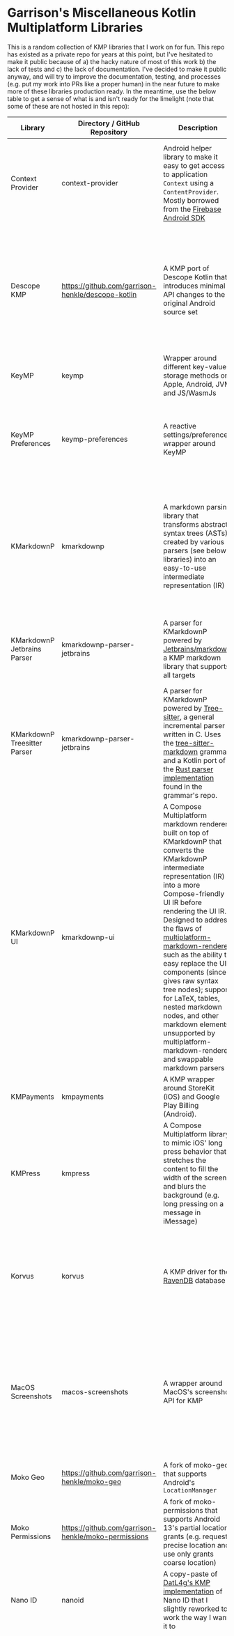 # Garrison's Miscellaneous Kotlin Multiplatform Libraries

This is a random collection of KMP libraries that I work on for fun. This repo has
existed as a private repo for years at this point, but I've hesitated to make it
public because of a) the hacky nature of most of this work b) the lack of tests and
c) the lack of documentation. I've decided to make it public anyway, and will try to
improve the documentation, testing, and processes (e.g. put my work into PRs like a proper
human) in the near future to make more of these libraries production ready. In the meantime,
use the below table to get a sense of what is and isn't ready for the limelight (note that some
of these are not hosted in this repo):

| Library                      | Directory / GitHub Repository                       | Description                                                                                                                                                                                                                                                                                                                                                                                                                                                                                                                                                                                   | Support Status             | Production Ready                                        | Tests | Future goals / plans                                                                                                                                                                                                                                                                                                                                                                                          |
|------------------------------|-----------------------------------------------------|-----------------------------------------------------------------------------------------------------------------------------------------------------------------------------------------------------------------------------------------------------------------------------------------------------------------------------------------------------------------------------------------------------------------------------------------------------------------------------------------------------------------------------------------------------------------------------------------------|----------------------------|---------------------------------------------------------|-------|---------------------------------------------------------------------------------------------------------------------------------------------------------------------------------------------------------------------------------------------------------------------------------------------------------------------------------------------------------------------------------------------------------------|
| Context Provider             | context-provider                                    | Android helper library to make it easy to get access to application `Context` using a `ContentProvider`. Mostly borrowed from the [Firebase Android SDK](https://github.com/firebase/firebase-android-sdk/blob/f024090abdc9e80a91cd540abf080995450c1d6a/firebase-common/src/main/java/com/google/firebase/provider/FirebaseInitProvider.java)                                                                                                                                                                                                                                                 | Supported                  | Probably safe                                           | No    | Maybe some tests, but unlikely that I'll make future changes to this library unless ContentProviders are broken in a future version of Android                                                                                                                                                                                                                                                                |
| Descope KMP                  | https://github.com/garrison-henkle/descope-kotlin   | A KMP port of Descope Kotlin that introduces minimal API changes to the original Android source set                                                                                                                                                                                                                                                                                                                                                                                                                                                                                           | Deprecated                 | No                                                      | No    | I don't currently have a use for this library anymore, so I don't plan on finishing the port unless I feel inspired to do it one afternoon for the sake of learning more about Android library -> KMP library ports                                                                                                                                                                                           |
| KeyMP                        | keymp                                               | Wrapper around different key-value storage methods on Apple, Android, JVM, and JS/WasmJs                                                                                                                                                                                                                                                                                                                                                                                                                                                                                                      | Supported                  | No                                                      | No    | Adding thorough tests for all platforms                                                                                                                                                                                                                                                                                                                                                                       |
| KeyMP Preferences            | keymp-preferences                                   | A reactive settings/preferences wrapper around KeyMP                                                                                                                                                                                                                                                                                                                                                                                                                                                                                                                                          | Supported                  | No                                                      | No    | Adding through tests for all platforms + fixing a bug that causes default values to never be saved to disk when used for the first time                                                                                                                                                                                                                                                                       |
| KMarkdownP                   | kmarkdownp                                          | A markdown parsing library that transforms abstract syntax trees (ASTs) created by various parsers (see below libraries) into an easy-to-use intermediate representation (IR)                                                                                                                                                                                                                                                                                                                                                                                                                 | Supported / In Development | Experimental (used in production at You.com)            | No    | Adding through tests and stabilizing the API once the tree-sitter implementation is finished. Possibly adding a parser that uses the CommonMark C reference implementation, CMark, in the future as well                                                                                                                                                                                                      |
| KMarkdownP Jetbrains Parser  | kmarkdownp-parser-jetbrains                         | A parser for KMarkdownP powered by [Jetbrains/markdown](https://github.com/JetBrains/markdown), a KMP markdown library that supports all targets                                                                                                                                                                                                                                                                                                                                                                                                                                              | Supported                  | Experimental (used in production at You.com)            | No    | Rewriting the entire parser, as its probably the worst piece of code in this repo. Adding tests to the re-written parser                                                                                                                                                                                                                                                                                      |
| KMarkdownP Treesitter Parser | kmarkdownp-parser-jetbrains                         | A parser for KMarkdownP powered by [Tree-sitter](https://tree-sitter.github.io/tree-sitter/), a general incremental parser written in C. Uses the [tree-sitter-markdown](https://github.com/tree-sitter-grammars/tree-sitter-markdown) grammar and a Kotlin port of the [Rust parser implementation](https://github.com/tree-sitter-grammars/tree-sitter-markdown/blob/192407ab5a24bfc24f13332979b5e7967518754a/bindings/rust/parser.rs) found in the grammar's repo.                                                                                                                         | In Development             | No                                                      | No    | This will be the new default parser for KMarkdownP, as it is incremental and generally faster than the Jetbrains parser                                                                                                                                                                                                                                                                                       |
| KMarkdownP UI                | kmarkdownp-ui                                       | A Compose Multiplatform markdown renderer built on top of KMarkdownP that converts the KMarkdownP intermediate representation (IR) into a more Compose-friendly UI IR before rendering the UI IR. Designed to address the flaws of [multiplatform-markdown-renderer](https://github.com/mikepenz/multiplatform-markdown-renderer), such as the ability to easy replace the UI components (since it gives raw syntax tree nodes); support for LaTeX, tables, nested markdown nodes, and other markdown elements unsupported by multiplatform-markdown-renderer; and swappable markdown parsers | Supported                  | Experimental (used in production at You.com)            | No    | Adding unit tests for the UI IR generator and adding snapshot tests for the UI                                                                                                                                                                                                                                                                                                                                |
| KMPayments                   | kmpayments                                          | A KMP wrapper around StoreKit (iOS) and Google Play Billing (Android).                                                                                                                                                                                                                                                                                                                                                                                                                                                                                                                        | Unsupported / Unfinished   | No                                                      | No    | I'll revisit this when I have the need for payments in the future                                                                                                                                                                                                                                                                                                                                             |
| KMPress                      | kmpress                                             | A Compose Multiplatform library to mimic iOS' long press behavior that stretches the content to fill the width of the screen and blurs the background (e.g. long pressing on a message in iMessage)                                                                                                                                                                                                                                                                                                                                                                                           | Unsupported / Not Started  | No                                                      | No    | I'll revisit this when I have a need for this behavior in one of my projects in the future                                                                                                                                                                                                                                                                                                                    |
| Korvus                       | korvus                                              | A KMP driver for the [RavenDB](https://ravendb.net/) database                                                                                                                                                                                                                                                                                                                                                                                                                                                                                                                                 | Partial Support            | Probably safe                                           | Yes   | I ended up going with SurrealDB as the database for my personal project instead of RavenDB, but I'll build this out more if I ever find a use for RavenDB in the future                                                                                                                                                                                                                                       |
| MacOS Screenshots            | macos-screenshots                                   | A wrapper around MacOS's screenshot API for KMP                                                                                                                                                                                                                                                                                                                                                                                                                                                                                                                                               | Unsupported / Unfinished   | No                                                      | No    | Originally intended for use in a personal project to allow for use of a screen's contents as context to an AI. I abandoned the project and have no intentions of ever revisiting, but I'm leaving the code here just in case                                                                                                                                                                                  |
| Moko Geo                     | https://github.com/garrison-henkle/moko-geo         | A fork of moko-geo that supports Android's `LocationManager`                                                                                                                                                                                                                                                                                                                                                                                                                                                                                                                                  | Deprecated                 | Experimental (was used in production at You.com)        | No    |                                                                                                                                                                                                                                                                                                                                                                                                               |
| Moko Permissions             | https://github.com/garrison-henkle/moko-permissions | A fork of moko-permissions that supports Android 13's partial location grants (e.g. request precise location and use only grants coarse location)                                                                                                                                                                                                                                                                                                                                                                                                                                             | Deprecated                 | Experimental (was used in production at You.com)        | No    |                                                                                                                                                                                                                                                                                                                                                                                                               |
| Nano ID                      | nanoid                                              | A copy-paste of [DatL4g's KMP implementation](https://github.com/DatL4g/KMP-NanoId) of Nano ID that I slightly reworked to work the way I want it to                                                                                                                                                                                                                                                                                                                                                                                                                                          | Supported                  | Yes                                                     | Yes   |                                                                                                                                                                                                                                                                                                                                                                                                               |
| Pager                        | pager                                               | A simple infinite pager Composable for Compose Multiplatform                                                                                                                                                                                                                                                                                                                                                                                                                                                                                                                                  | Supported                  | Yes, but it's not great (used in production at You.com) | No    | I've always found paging libraries to be unnecessarily complex, but there seems to be very few real world use-cases for such a simple pager. Considering this library is a bit too simplistic, has no tests, and honestly isn't very good at paging smoothly, I'd highly recommend using Cashapp's [multiplatform-paging](https://github.com/cashapp/multiplatform-paging) port of the AndroidX Pager instead |
| Stytch KMP                   | stytch-kmp                                          | A barebones KMP SDK for interacting with the [Stytch](https://stytch.com/) authentication service                                                                                                                                                                                                                                                                                                                                                                                                                                                                                             | Deprecated                 | No                                                      | No    | Originally intended for use in a personal project that I ended up abandoning, so this library is untested and may or may not be feature complete. It's already really out of date when I'm writing this, so just use the official SDKs and build your own authentication wrapper in KMP as needed                                                                                                             |
| SurrealKMP                   | surreal-kmp                                         | A KMP driver for the [SurrealDB](https://surrealdb.com/) database                                                                                                                                                                                                                                                                                                                                                                                                                                                                                                                             | Supported                  | Yes                                                     | Yes   | SurrealDB is my favorite low-effort database at the moment, so this should hopefully be kept up-to-date with the latest database versions                                                                                                                                                                                                                                                                     |
| Swift KLib Plugin Fork       | swift-klib-plugin                                   | Fork of the [swift-klib-plugin](https://github.com/ttypic/swift-klib-plugin) that was updated to work with the latest Kotlin versions (that were unsupported at the time)                                                                                                                                                                                                                                                                                                                                                                                                                     | Deprecated                 | No                                                      | No    | Originally used for the `StoreKit` code in `kmpayments`, but I haven't maintained it whatsoever since making my original changes. Try the original project instead, as it seems to be somewhat maintained                                                                                                                                                                                                     |
| Test Utils                   | test-utils                                          | A random collection of utility functions and classes that I like using in tests                                                                                                                                                                                                                                                                                                                                                                                                                                                                                                               | Supported?                 | No                                                      | No    | This will get periodically updated with functions shared among the above libraries                                                                                                                                                                                                                                                                                                                            |
| Utils                        | utils                                               | A random collection of utility functions and classes that I like using in my projects                                                                                                                                                                                                                                                                                                                                                                                                                                                                                                         | Supported?                 | No                                                      | No    | This will get periodically updated with functions shared among the above libraries                                                                                                                                                                                                                                                                                                                            |

# Future Improvements
This monorepo primarily exists as a sandbox where I can avoid dealing with things like CI/CD, Maven repos,
and PRs when I'm coding for fun, so it's unlikely that I'll *completely* switch over to the
proper way of developing with branches and PRs anytime soon.

That being said, I want some of these libraries to be production ready in the future. To that end,
I'm going to try to do the following moving forward to make this repo less of a mess (last updated 1/5/24):
[ ] a `main` branch will be created with any releases, and only functioning code will be pushed to that branch after it is created
[ ] GitHub releases for each new library version
[ ] my "stream of consciousness" coding of random commits to random libraries whenever I feel like it will occur in a new `dev` branch
[ ] for libraries that I have given the status "production ready" in the table above, I'll make proper branches and PRs for all updates
[ ] start uploading new release to maven central
 - all releases are currently sent out to my personal private maven repository, so it's hard for anyone but me to use anything in this repo
[ ] simple CI/CD for publishing all of the libraries using GitHub Actions
[ ] revamp of the convention plugins so they can be published

# License

Unless otherwise declared with a directory-specific LICENSE file or licenses in comments at the top of a file, the code in this project
is distributed under an Apache 2 license:

Copyright 2024-2025 Garrison Henkle

Licensed under the Apache License, Version 2.0 (the "License");
you may not use this file except in compliance with the License.
You may obtain a copy of the License at

    http://www.apache.org/licenses/LICENSE-2.0

Unless required by applicable law or agreed to in writing, software
distributed under the License is distributed on an "AS IS" BASIS,
WITHOUT WARRANTIES OR CONDITIONS OF ANY KIND, either express or implied.
See the License for the specific language governing permissions and
limitations under the License.
